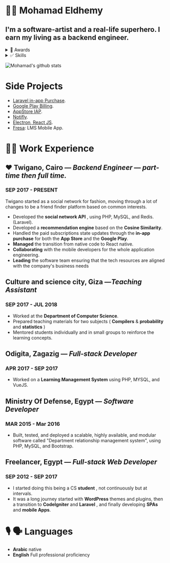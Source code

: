 # 🦸🏻 Mohamad Eldhemy 

I'm a software-artist and a real-life superhero. I earn my living as a **backend engineer.**
---


<details>
    <summary>🥇 Awards</summary>
        <table>
        <tr>
            <td>
                <strong>Ranked 1s</strong> in my graduation class (2015).
            </td>
        </tr>
        <tr>
            <td>
            Graduated with an <strong>Excellent degree with honors</strong> (2015).
            </td>
        </tr>
        </table>
        ![Mohamad's github stats](https://github-readme-stats.vercel.app/api?username=imdhemy&count_private=true&show_icons=true&theme=nord)
        <img src="http://ghchart.rshah.org/imdhemy" alt="imdhemy's Github chart" />
</details>

<details>
    <summary>✅ Skills</summary>
    - Advanced knowledge of **PHP**.
    - Demonstrable experience with **MySQL**.
    - Mastering **RESTful API** design and implementation.
    - Experienced with **Redis**. (NoSQL DB)
    - Good knowledge of **Java** and **NodeJS**.
    - Mastering **OOP** and **SOLID** principles
    - Doing my best with **Design Patterns**.
    - Experienced with **Javascript** frameworks ( **ReactJs** &amp; **React Native** ).
</details>

![Mohamad's github stats](https://github-readme-stats.vercel.app/api/top-langs?username=imdhemy&count_private=true&show_icons=true&theme=nord&langs_count=9)

#  Side Projects
- [Laravel in-app Purchase](https://github.com/imdhemy/laravel-in-app-purchases).
- [Google Play Billing](https://github.com/imdhemy/google-play-billing).
- [AppStore IAP](https://github.com/imdhemy/appstore-iap).
- [Notifly](https://github.com/piscibus/notifly).
- [Electron, React JS](https://github.com/imdhemy/electron-react-js).
- [Fresa](https://fresa-app.com): LMS Mobile App.

# 💪🏻 Work Experience
## ❤️ **Twigano,** Cairo — _Backend Engineer_ — _part-time then full time._
### SEP 2017 - PRESENT

Twigano started as a social network for fashion, moving through a lot of changes to be a friend finder platform based on common interests.
- Developed the **social network API** , using PHP, MySQL, and Redis. (Laravel).
- Developed a **recommendation engine** based on the **Cosine Similarity**.
- Handled the paid subscriptions state updates through the **in-app purchase** for both the **App Store** and the **Google Play**.
- **Managed** the transition from native code to React native.
- **Collaborating** with the mobile developers for the whole application engineering.
- **Leading** the software team ensuring that the tech resources are aligned with the company&#39;s business needs

## **Culture and science city,** Giza —_Teaching Assistant_
### SEP 2017 - JUL 2018

- Worked at the **Department of Computer Science**.
- Prepared teaching materials for two subjects ( **Compilers** &amp; **probability** and **statistics** )
- Mentored students individually and in small groups to reinforce the learning concepts.

## **Odigita,** Zagazig — _Full-stack Developer_
### APR 2017 - SEP 2017

- Worked on a **Learning Management System** using PHP, MYSQL, and VueJS.

## **Ministry Of Defense,** Egypt — _Software Developer_
### MAR 2015 - Mar 2016

- Built, tested, and deployed a scalable, highly available, and modular software called &quot;Department relationship management system&quot;, using PHP, MySQL, and Bootstrap.

## **Freelancer,** Egypt — _Full-stack Web Developer_
### SEP 2012 - SEP 2017
- I started doing this being a CS **student** , not continuously but at intervals.
- It was a long journey started with **WordPress** themes and plugins, then a transition to **CodeIgniter** and **Laravel** , and finally developing **SPAs** and **mobile Apps**.

# 🎙 🗣 Languages
- **Arabic** native
- **English** Full professional proficiency

